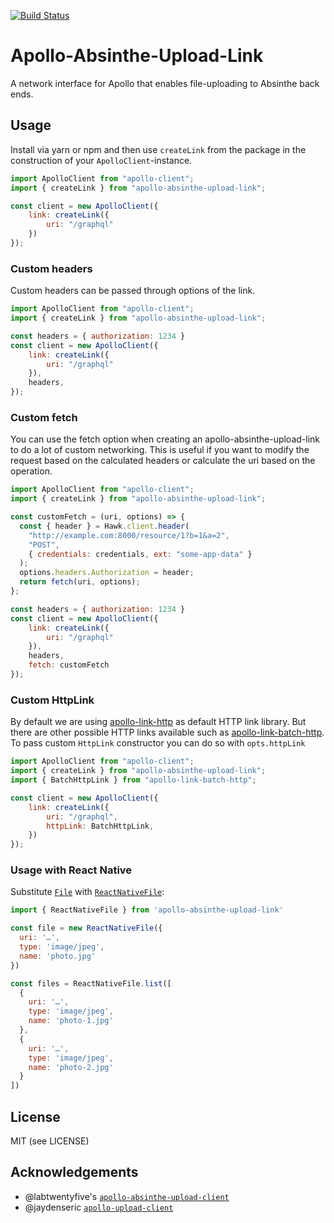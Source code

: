 [![Build Status](https://semaphoreci.com/api/v1/ihorkatkov/apollo-absinthe-upload-link/branches/master/badge.svg)](https://semaphoreci.com/ihorkatkov/apollo-absinthe-upload-link)

# Apollo-Absinthe-Upload-Link

A network interface for Apollo that enables file-uploading to Absinthe back
ends.

## Usage

Install via yarn or npm and then use `createLink` from the package
in the construction of your `ApolloClient`-instance.

```js
import ApolloClient from "apollo-client";
import { createLink } from "apollo-absinthe-upload-link";

const client = new ApolloClient({
    link: createLink({
        uri: "/graphql"
    })
});
```

### Custom headers

Custom headers can be passed through options of the link. 

```js
import ApolloClient from "apollo-client";
import { createLink } from "apollo-absinthe-upload-link";

const headers = { authorization: 1234 } 
const client = new ApolloClient({
    link: createLink({
        uri: "/graphql"
    }),
    headers,
});
```

### Custom fetch

You can use the fetch option when creating an apollo-absinthe-upload-link to do a lot of custom networking. This is useful if you want to modify the request based on the calculated headers or calculate the uri based on the operation.

```js
import ApolloClient from "apollo-client";
import { createLink } from "apollo-absinthe-upload-link";

const customFetch = (uri, options) => {
  const { header } = Hawk.client.header(
    "http://example.com:8000/resource/1?b=1&a=2",
    "POST",
    { credentials: credentials, ext: "some-app-data" }
  );
  options.headers.Authorization = header;
  return fetch(uri, options);
};

const headers = { authorization: 1234 } 
const client = new ApolloClient({
    link: createLink({
        uri: "/graphql"
    }),
    headers,
    fetch: customFetch
});
```

### Custom HttpLink

By default we are using [apollo-link-http](https://www.npmjs.com/package/apollo-link-http) as default HTTP link library. But there are other possible HTTP links available such as [apollo-link-batch-http](https://www.npmjs.com/package/apollo-link-batch-http). To pass custom `HttpLink` constructor you can do so with `opts.httpLink`


```js
import ApolloClient from "apollo-client";
import { createLink } from "apollo-absinthe-upload-link";
import { BatchHttpLink } from "apollo-link-batch-http";

const client = new ApolloClient({
    link: createLink({
        uri: "/graphql",
        httpLink: BatchHttpLink,
    })
});
```


### Usage with React Native

Substitute [`File`](https://developer.mozilla.org/en/docs/Web/API/File) with [`ReactNativeFile`](https://github.com/bytewitchcraft/apollo-absinthe-upload-link/blob/master/src/validators.js):

```js
import { ReactNativeFile } from 'apollo-absinthe-upload-link'

const file = new ReactNativeFile({
  uri: '…',
  type: 'image/jpeg',
  name: 'photo.jpg'
})

const files = ReactNativeFile.list([
  {
    uri: '…',
    type: 'image/jpeg',
    name: 'photo-1.jpg'
  },
  {
    uri: '…',
    type: 'image/jpeg',
    name: 'photo-2.jpg'
  }
])
```

## License

MIT (see LICENSE)

## Acknowledgements

* @labtwentyfive's [`apollo-absinthe-upload-client`](https://github.com/labtwentyfive/apollo-absinthe-upload-client)
* @jaydenseric [`apollo-upload-client`](https://github.com/jaydenseric/apollo-upload-client)
